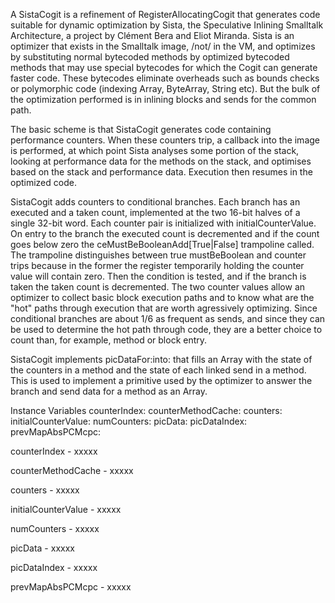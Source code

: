 A SistaCogit is a refinement of RegisterAllocatingCogit that generates code suitable for dynamic optimization by Sista, the Speculative Inlining Smalltalk Architecture, a project by Clément Bera and Eliot Miranda.  Sista is an optimizer that exists in the Smalltalk image, /not/ in the VM,  and optimizes by substituting normal bytecoded methods by optimized bytecoded methods that may use special bytecodes for which the Cogit can generate faster code.  These bytecodes eliminate overheads such as bounds checks or polymorphic code (indexing Array, ByteArray, String etc).  But the bulk of the optimization performed is in inlining blocks and sends for the common path.

The basic scheme is that SistaCogit generates code containing performance counters.  When these counters trip, a callback into the image is performed, at which point Sista analyses some portion of the stack, looking at performance data for the methods on the stack, and optimises based on the stack and performance data.  Execution then resumes in the optimized code.

SistaCogit adds counters to conditional branches.  Each branch has an executed and a taken count, implemented at the two 16-bit halves of a single 32-bit word.  Each counter pair is initialized with initialCounterValue.  On entry to the branch the executed count is decremented and if the count goes below zero the ceMustBeBooleanAdd[True|False] trampoline called.  The trampoline distinguishes between true mustBeBoolean and counter trips because in the former the register temporarily holding the counter value will contain zero.  Then the condition is tested, and if the branch is taken the taken count is decremented.  The two counter values allow an optimizer to collect basic block execution paths and to know what are the "hot" paths through execution that are worth agressively optimizing.  Since conditional branches are about 1/6 as frequent as sends, and since they can be used to determine the hot path through code, they are a better choice to count than, for example, method or block entry.

SistaCogit implements picDataFor:into: that fills an Array with the state of the counters in a method and the state of each linked send in a method.  This is used to implement a primitive used by the optimizer to answer the branch and send data for a method as an Array.

Instance Variables
	counterIndex:			<Integer>
	counterMethodCache:	<CogMethod>
	counters:				<Array of AbstractInstruction>
	initialCounterValue:		<Integer>
	numCounters:			<Integer>
	picData:				<Integer Oop>
	picDataIndex:			<Integer>
	prevMapAbsPCMcpc:	<Integer>

counterIndex
	- xxxxx

counterMethodCache
	- xxxxx

counters
	- xxxxx

initialCounterValue
	- xxxxx

numCounters
	- xxxxx

picData
	- xxxxx

picDataIndex
	- xxxxx

prevMapAbsPCMcpc
	- xxxxx
